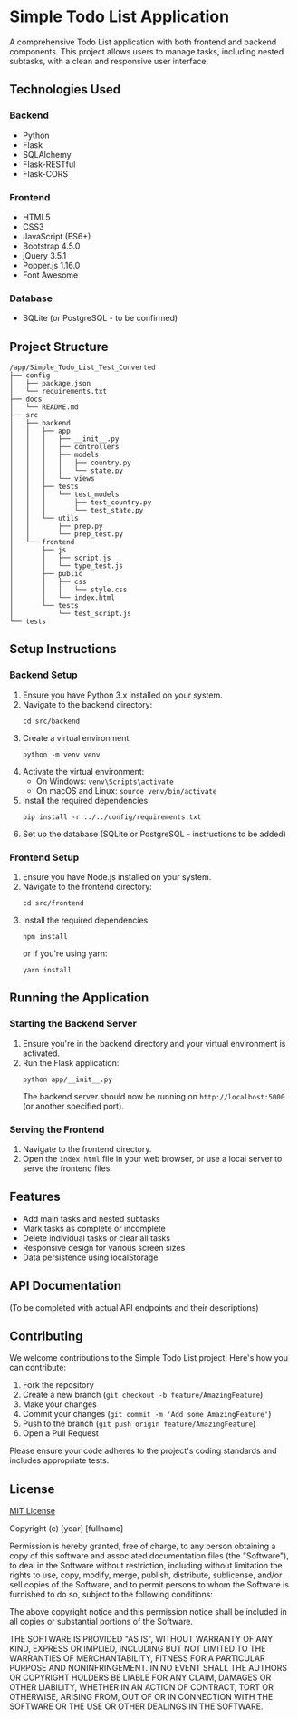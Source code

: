 # Simple Todo List Application

A comprehensive Todo List application with both frontend and backend components. This project allows users to manage tasks, including nested subtasks, with a clean and responsive user interface.

## Technologies Used

### Backend
- Python
- Flask
- SQLAlchemy
- Flask-RESTful
- Flask-CORS

### Frontend
- HTML5
- CSS3
- JavaScript (ES6+)
- Bootstrap 4.5.0
- jQuery 3.5.1
- Popper.js 1.16.0
- Font Awesome

### Database
- SQLite (or PostgreSQL - to be confirmed)

## Project Structure

```
/app/Simple_Todo_List_Test_Converted
├── config
│   ├── package.json
│   └── requirements.txt
├── docs
│   └── README.md
├── src
│   ├── backend
│   │   ├── app
│   │   │   ├── __init__.py
│   │   │   ├── controllers
│   │   │   ├── models
│   │   │   │   ├── country.py
│   │   │   │   └── state.py
│   │   │   └── views
│   │   ├── tests
│   │   │   └── test_models
│   │   │       ├── test_country.py
│   │   │       └── test_state.py
│   │   └── utils
│   │       ├── prep.py
│   │       └── prep_test.py
│   └── frontend
│       ├── js
│       │   ├── script.js
│       │   └── type_test.js
│       ├── public
│       │   ├── css
│       │   │   └── style.css
│       │   └── index.html
│       └── tests
│           └── test_script.js
└── tests
```

## Setup Instructions

### Backend Setup

1. Ensure you have Python 3.x installed on your system.
2. Navigate to the backend directory:
   ```
   cd src/backend
   ```
3. Create a virtual environment:
   ```
   python -m venv venv
   ```
4. Activate the virtual environment:
   - On Windows: `venv\Scripts\activate`
   - On macOS and Linux: `source venv/bin/activate`
5. Install the required dependencies:
   ```
   pip install -r ../../config/requirements.txt
   ```
6. Set up the database (SQLite or PostgreSQL - instructions to be added)

### Frontend Setup

1. Ensure you have Node.js installed on your system.
2. Navigate to the frontend directory:
   ```
   cd src/frontend
   ```
3. Install the required dependencies:
   ```
   npm install
   ```
   or if you're using yarn:
   ```
   yarn install
   ```

## Running the Application

### Starting the Backend Server

1. Ensure you're in the backend directory and your virtual environment is activated.
2. Run the Flask application:
   ```
   python app/__init__.py
   ```
   The backend server should now be running on `http://localhost:5000` (or another specified port).

### Serving the Frontend

1. Navigate to the frontend directory.
2. Open the `index.html` file in your web browser, or use a local server to serve the frontend files.

## Features

- Add main tasks and nested subtasks
- Mark tasks as complete or incomplete
- Delete individual tasks or clear all tasks
- Responsive design for various screen sizes
- Data persistence using localStorage

## API Documentation

(To be completed with actual API endpoints and their descriptions)

## Contributing

We welcome contributions to the Simple Todo List project! Here's how you can contribute:

1. Fork the repository
2. Create a new branch (`git checkout -b feature/AmazingFeature`)
3. Make your changes
4. Commit your changes (`git commit -m 'Add some AmazingFeature'`)
5. Push to the branch (`git push origin feature/AmazingFeature`)
6. Open a Pull Request

Please ensure your code adheres to the project's coding standards and includes appropriate tests.

## License

[MIT License](https://opensource.org/licenses/MIT)

Copyright (c) [year] [fullname]

Permission is hereby granted, free of charge, to any person obtaining a copy
of this software and associated documentation files (the "Software"), to deal
in the Software without restriction, including without limitation the rights
to use, copy, modify, merge, publish, distribute, sublicense, and/or sell
copies of the Software, and to permit persons to whom the Software is
furnished to do so, subject to the following conditions:

The above copyright notice and this permission notice shall be included in all
copies or substantial portions of the Software.

THE SOFTWARE IS PROVIDED "AS IS", WITHOUT WARRANTY OF ANY KIND, EXPRESS OR
IMPLIED, INCLUDING BUT NOT LIMITED TO THE WARRANTIES OF MERCHANTABILITY,
FITNESS FOR A PARTICULAR PURPOSE AND NONINFRINGEMENT. IN NO EVENT SHALL THE
AUTHORS OR COPYRIGHT HOLDERS BE LIABLE FOR ANY CLAIM, DAMAGES OR OTHER
LIABILITY, WHETHER IN AN ACTION OF CONTRACT, TORT OR OTHERWISE, ARISING FROM,
OUT OF OR IN CONNECTION WITH THE SOFTWARE OR THE USE OR OTHER DEALINGS IN THE
SOFTWARE.